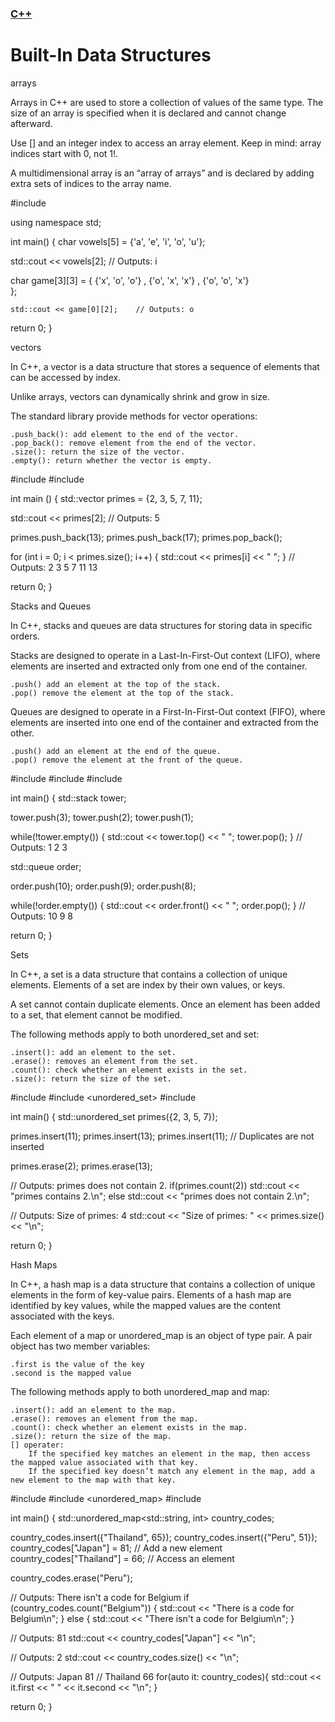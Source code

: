 ### [C++](../README.md)

# Built-In Data Structures

arrays

Arrays in C++ are used to store a collection of values of the same type. The size of an array is specified when it is declared and cannot change afterward.

Use [] and an integer index to access an array element. Keep in mind: array indices start with 0, not 1!.

A multidimensional array is an “array of arrays” and is declared by adding extra sets of indices to the array name.

#include <iostream>

using namespace std;

int main()
{
  char vowels[5] = {'a', 'e', 'i', 'o', 'u'};
  
  std::cout << vowels[2];	// Outputs: i
 
  char game[3][3] = {
    {'x', 'o', 'o'} , 
    {'o', 'x', 'x'} , 
    {'o', 'o', 'x'}  
  };
  
	std::cout << game[0][2];	// Outputs: o
  
  return 0;
}

vectors

In C++, a vector is a data structure that stores a sequence of elements that can be accessed by index.

Unlike arrays, vectors can dynamically shrink and grow in size.

The standard <vector> library provide methods for vector operations:

    .push_back(): add element to the end of the vector.
    .pop_back(): remove element from the end of the vector.
    .size(): return the size of the vector.
    .empty(): return whether the vector is empty.

#include <iostream>
#include <vector>

int main () {
  std::vector <int> primes = {2, 3, 5, 7, 11};

  std::cout << primes[2];	// Outputs: 5

  primes.push_back(13);
  primes.push_back(17);
  primes.pop_back();

  for (int i = 0; i < primes.size(); i++) {
      std::cout << primes[i] << " ";
  }
  // Outputs: 2 3 5 7 11 13

  return 0;
}

Stacks and Queues

In C++, stacks and queues are data structures for storing data in specific orders.

Stacks are designed to operate in a Last-In-First-Out context (LIFO), where elements are inserted and extracted only from one end of the container.

    .push() add an element at the top of the stack.
    .pop() remove the element at the top of the stack.

Queues are designed to operate in a First-In-First-Out context (FIFO), where elements are inserted into one end of the container and extracted from the other.

    .push() add an element at the end of the queue.
    .pop() remove the element at the front of the queue.

#include <iostream>
#include <stack>
#include <queue>

int main()
{
  std::stack<int> tower;
  
  tower.push(3);
  tower.push(2);
  tower.push(1);
  
  while(!tower.empty()) {
    std::cout << tower.top() << " ";
    tower.pop();
  }
  // Outputs: 1 2 3
  
  std::queue<int> order;

  order.push(10);
  order.push(9);
  order.push(8);
  
  while(!order.empty()) {
    std::cout << order.front() << " ";
    order.pop();
  }
  // Outputs: 10 9 8

  return 0;
}

Sets

In C++, a set is a data structure that contains a collection of unique elements. Elements of a set are index by their own values, or keys.

A set cannot contain duplicate elements. Once an element has been added to a set, that element cannot be modified.

The following methods apply to both unordered_set and set:

    .insert(): add an element to the set.
    .erase(): removes an element from the set.
    .count(): check whether an element exists in the set.
    .size(): return the size of the set.

#include <iostream>
#include <unordered_set>
#include <set>

int main()
{
  std::unordered_set<int> primes({2, 3, 5, 7});
  
  primes.insert(11);
  primes.insert(13);
  primes.insert(11);  // Duplicates are not inserted
  
  primes.erase(2);
  primes.erase(13);
  
  // Outputs: primes does not contain 2.
  if(primes.count(2))
    std::cout << "primes contains 2.\n";
  else
    std::cout << "primes does not contain 2.\n";
  
  // Outputs: Size of primes: 4
  std::cout << "Size of primes: " << primes.size() << "\n";
  
  return 0;
}

Hash Maps

In C++, a hash map is a data structure that contains a collection of unique elements in the form of key-value pairs. Elements of a hash map are identified by key values, while the mapped values are the content associated with the keys.

Each element of a map or unordered_map is an object of type pair. A pair object has two member variables:

    .first is the value of the key
    .second is the mapped value

The following methods apply to both unordered_map and map:

    .insert(): add an element to the map.
    .erase(): removes an element from the map.
    .count(): check whether an element exists in the map.
    .size(): return the size of the map.
    [] operater:
        If the specified key matches an element in the map, then access the mapped value associated with that key.
        If the specified key doesn’t match any element in the map, add a new element to the map with that key.

#include <iostream>
#include <unordered_map>
#include <map>

int main() {
  std::unordered_map<std::string, int> country_codes;

  country_codes.insert({"Thailand", 65});
  country_codes.insert({"Peru", 51});
  country_codes["Japan"] = 81;		// Add a new element
  country_codes["Thailand"] = 66; // Access an element
  
  country_codes.erase("Peru");
  
  // Outputs: There isn't a code for Belgium
  if (country_codes.count("Belgium")) {
    std::cout << "There is a code for Belgium\n";
  }
  else {
   std::cout << "There isn't a code for Belgium\n";
  }

  // Outputs: 81
  std::cout << country_codes["Japan"] << "\n";
  
  // Outputs: 2
  std::cout << country_codes.size() << "\n";
  
  // Outputs: Japan 81
  //          Thailand 66
  for(auto it: country_codes){
    std::cout << it.first << " " << it.second << "\n";
  }
  
  return 0;
}
